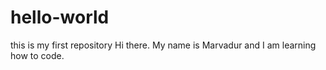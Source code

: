 # hello-world
this is my first repository
Hi there. My name is Marvadur and I am learning how to code.
